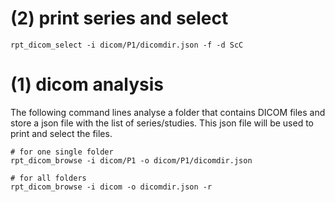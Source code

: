

# (2) print series and select

    rpt_dicom_select -i dicom/P1/dicomdir.json -f -d ScC


# (1) dicom analysis 

The following command lines analyse a folder that contains DICOM files and store a json file with the list of series/studies. This json file will be used to print and select the files. 

    # for one single folder 
    rpt_dicom_browse -i dicom/P1 -o dicom/P1/dicomdir.json

    # for all folders 
    rpt_dicom_browse -i dicom -o dicomdir.json -r
    
